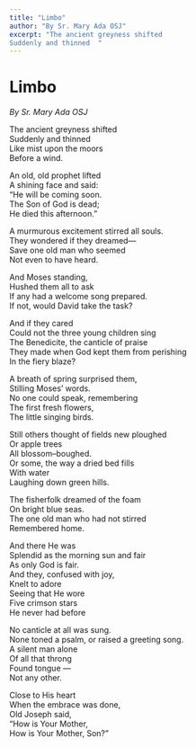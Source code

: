 ```yaml
---
title: "Limbo"
author: "By Sr. Mary Ada OSJ"
excerpt: "The ancient greyness shifted  
Suddenly and thinned  "
---
```


# Limbo

*By Sr. Mary Ada OSJ*

The ancient greyness shifted  
Suddenly and thinned  
Like mist upon the moors  
Before a wind.  

An old, old prophet lifted  
A shining face and said:  
“He will be coming soon.  
The Son of God is dead;  
He died this afternoon.”  

A murmurous excitement stirred all souls.  
They wondered if they dreamed—  
Save one old man who seemed  
Not even to have heard.  

And Moses standing,  
Hushed them all to ask  
If any had a welcome song prepared.  
If not, would David take the task?  

And if they cared  
Could not the three young children sing  
The Benedicite, the canticle of praise  
They made when God kept them from perishing  
In the fiery blaze?  

A breath of spring surprised them,  
Stilling Moses’ words.  
No one could speak, remembering  
The first fresh flowers,  
The little singing birds.  

Still others thought of fields new ploughed  
Or apple trees  
All blossom–boughed.  
Or some, the way a dried bed fills  
With water  
Laughing down green hills.  

The fisherfolk dreamed of the foam  
On bright blue seas.  
The one old man who had not stirred  
Remembered home.  

And there He was  
Splendid as the morning sun and fair  
As only God is fair.  
And they, confused with joy,  
Knelt to adore  
Seeing that He wore  
Five crimson stars  
He never had before  


No canticle at all was sung.  
None toned a psalm, or raised a greeting song.  
A silent man alone  
Of all that throng  
Found tongue —  
Not any other.  

Close to His heart  
When the embrace was done,  
Old Joseph said,  
“How is Your Mother,  
How is Your Mother, Son?”  
